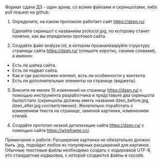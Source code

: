  Формат сдачи ДЗ - один архив, со всеми файлами и скриншотами, либо pull request на github.

1. Определите, на каком протоколе работает сайт https://dzen.ru/. 


   Сделайте скриншот с названием protocol.jpg, по которому станет понятно, как вы определили протокол сайта.



2. Создайте файл analyze.txt, в котором проанализируйте структуру страницы сайта https://dzen.ru/ (опишите коротко, своими словами), а именно: 
* Есть ли шапка сайта.
* Есть ли подвал сайта.
* Как и где расположен контент, есть ли особенности у контента.
* Есть ли дополнительные элементы на странице (виджеты). 


3. Внесите не менее 10 изменений на страницу https://dzen.ru/ с помощью инструмента разработчика и представьте два скриншота было/стало
(скриншоты должны иметь названия dzen_before.jpg, dzen_after.jpg соответственно).
Желательно поработать с изменением текста на странице, заменой картинки, изменением стилей.


4. Создайте прототип низкой детализации сайта https://dzen.ru/ с помощью сайта https://wireframe.cc/.

Примечание к работе:
Расширение картинки не обязательно должно быть .jpg, подойдет любое из популярных расширений для картинок.
Обычные текстовые файлы необходимо создать с кодировкой UTF-8, это стандартная кодировка, с которой создаются файлы в vscode.
